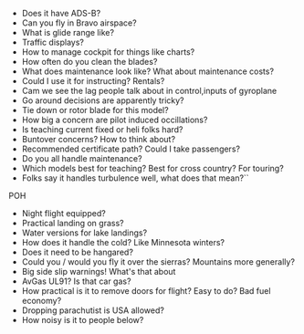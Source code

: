- Does it have ADS-B? 
- Can you fly in Bravo airspace?
- What is glide range like?
- Traffic displays?
- How to manage cockpit for things like charts?
- How often do you clean the blades?
- What does maintenance look like? What about maintenance costs?
- Could I use it for instructing? Rentals?
- Cam we see the lag people talk about in control,inputs of gyroplane 
- Go around decisions are apparently tricky?
- Tie down or rotor blade for this model?
- How big a concern are pilot induced occillations?
- Is teaching current fixed or heli folks hard? 
- Buntover concerns? How to think about?
- Recommended certificate path? Could I take passengers?
- Do you all handle maintenance?
- Which models best for teaching? Best for cross country? For touring?
- Folks say it handles turbulence well, what does that mean?``


POH
- Night flight equipped?
- Practical landing on grass?
- Water versions for lake landings?
- How does it handle the cold? Like Minnesota winters?
- Does it need to be hangared?
- Could you / would you fly it over the sierras? Mountains more generally?
- Big side slip warnings! What's that about 
- AvGas UL91? Is that car gas?
- How practical is it to remove doors for flight? Easy to do? Bad fuel economy?
- Dropping parachutist is USA allowed?
- How noisy is it to people below?